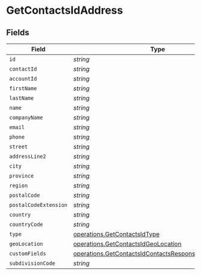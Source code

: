 # GetContactsIdAddress


## Fields

| Field                                                                                                                          | Type                                                                                                                           | Required                                                                                                                       | Description                                                                                                                    |
| ------------------------------------------------------------------------------------------------------------------------------ | ------------------------------------------------------------------------------------------------------------------------------ | ------------------------------------------------------------------------------------------------------------------------------ | ------------------------------------------------------------------------------------------------------------------------------ |
| `id`                                                                                                                           | *string*                                                                                                                       | :heavy_minus_sign:                                                                                                             | N/A                                                                                                                            |
| `contactId`                                                                                                                    | *string*                                                                                                                       | :heavy_minus_sign:                                                                                                             | N/A                                                                                                                            |
| `accountId`                                                                                                                    | *string*                                                                                                                       | :heavy_minus_sign:                                                                                                             | N/A                                                                                                                            |
| `firstName`                                                                                                                    | *string*                                                                                                                       | :heavy_minus_sign:                                                                                                             | N/A                                                                                                                            |
| `lastName`                                                                                                                     | *string*                                                                                                                       | :heavy_minus_sign:                                                                                                             | N/A                                                                                                                            |
| `name`                                                                                                                         | *string*                                                                                                                       | :heavy_minus_sign:                                                                                                             | N/A                                                                                                                            |
| `companyName`                                                                                                                  | *string*                                                                                                                       | :heavy_minus_sign:                                                                                                             | N/A                                                                                                                            |
| `email`                                                                                                                        | *string*                                                                                                                       | :heavy_minus_sign:                                                                                                             | N/A                                                                                                                            |
| `phone`                                                                                                                        | *string*                                                                                                                       | :heavy_minus_sign:                                                                                                             | N/A                                                                                                                            |
| `street`                                                                                                                       | *string*                                                                                                                       | :heavy_minus_sign:                                                                                                             | N/A                                                                                                                            |
| `addressLine2`                                                                                                                 | *string*                                                                                                                       | :heavy_minus_sign:                                                                                                             | N/A                                                                                                                            |
| `city`                                                                                                                         | *string*                                                                                                                       | :heavy_minus_sign:                                                                                                             | N/A                                                                                                                            |
| `province`                                                                                                                     | *string*                                                                                                                       | :heavy_minus_sign:                                                                                                             | N/A                                                                                                                            |
| `region`                                                                                                                       | *string*                                                                                                                       | :heavy_minus_sign:                                                                                                             | N/A                                                                                                                            |
| `postalCode`                                                                                                                   | *string*                                                                                                                       | :heavy_minus_sign:                                                                                                             | N/A                                                                                                                            |
| `postalCodeExtension`                                                                                                          | *string*                                                                                                                       | :heavy_minus_sign:                                                                                                             | N/A                                                                                                                            |
| `country`                                                                                                                      | *string*                                                                                                                       | :heavy_minus_sign:                                                                                                             | N/A                                                                                                                            |
| `countryCode`                                                                                                                  | *string*                                                                                                                       | :heavy_minus_sign:                                                                                                             | N/A                                                                                                                            |
| `type`                                                                                                                         | [operations.GetContactsIdType](../../models/operations/getcontactsidtype.md)                                                   | :heavy_minus_sign:                                                                                                             | N/A                                                                                                                            |
| `geoLocation`                                                                                                                  | [operations.GetContactsIdGeoLocation](../../models/operations/getcontactsidgeolocation.md)                                     | :heavy_minus_sign:                                                                                                             | N/A                                                                                                                            |
| `customFields`                                                                                                                 | [operations.GetContactsIdContactsResponseCustomFields](../../models/operations/getcontactsidcontactsresponsecustomfields.md)[] | :heavy_minus_sign:                                                                                                             | N/A                                                                                                                            |
| `subdivisionCode`                                                                                                              | *string*                                                                                                                       | :heavy_minus_sign:                                                                                                             | N/A                                                                                                                            |